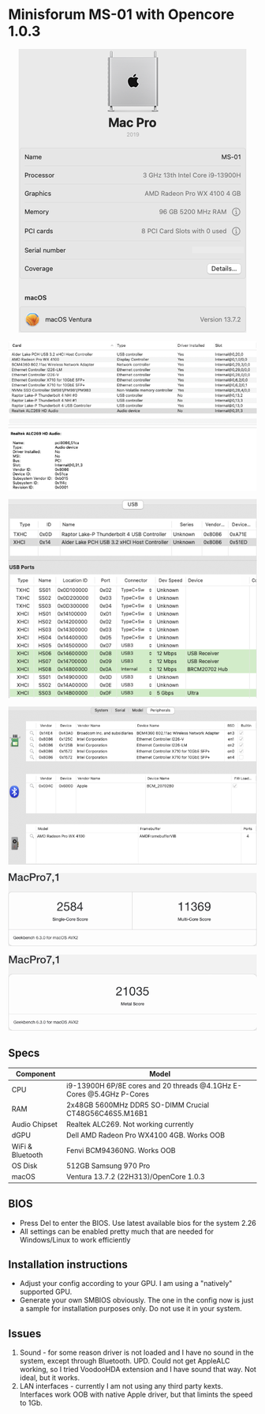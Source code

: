 # Minisforum MS-01 with Opencore 1.0.3
<p align="center">
  <img src="Docs/MacPro.png" align=center">
 </p>
 <p align="center">
  <img src="Docs/PCI.png" align=center">
 </p>
 <p align="center">
  <img src="Docs/USB.png" align=center">
 </p>
 <p align="center">
  <img src="Docs/Peripherals.png" align=center">
 </p>
 <p align="center">
  <img src="Docs/CPU.png" align=center">
 </p>
  <p align="center">
  <img src="Docs/Metal.png" align=center">
 </p>

## Specs
| **Component** | **Model** |
| ------------- | --------- |
| CPU | i9-13900H 6P/8E cores and 20 threads @4.1GHz E-Cores @5.4GHz P-Cores |
| RAM | 2x48GB 5600MHz DDR5 SO-DIMM Crucial CT48G56C46S5.M16B1 |
| Audio Chipset | Realtek ALC269. Not working currently |
| dGPU | Dell AMD Radeon Pro WX4100 4GB. Works OOB |
| WiFi & Bluetooth | Fenvi BCM94360NG. Works OOB |
| OS Disk | 512GB Samsung 970 Pro |
| macOS | Ventura 13.7.2 (22H313)/OpenCore 1.0.3

## BIOS
- Press Del to enter the BIOS. Use latest available bios for the system 2.26
- All settings can be enabled pretty much that are needed for Windows/Linux to work efficiently

## Installation instructions
- Adjust your config according to your GPU. I am using a "natively" supported GPU.
- Generate your own SMBIOS obviously. The one in the config now is just a sample for installation purposes only. Do not use it in your system.


## Issues
1. Sound - for some reason driver is not loaded and I have no sound in the system, except through Bluetooth.
UPD. Could not get AppleALC working, so I tried VoodooHDA extension and I have sound that way. Not ideal, but it works.
2. LAN interfaces - currently I am not using any third party kexts. Interfaces work OOB with native Apple driver, but that limints the speed to 1Gb.